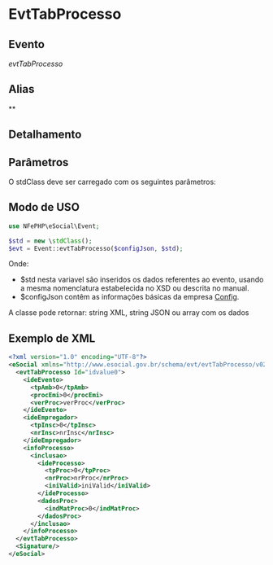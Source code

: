 # EvtTabProcesso

## Evento
 *evtTabProcesso*

## Alias
 **


## Detalhamento



## Parâmetros
O stdClass deve ser carregado com os seguintes parâmetros:



## Modo de USO

```php
use NFePHP\eSocial\Event;

$std = new \stdClass();
$evt = Event::evtTabProcesso($configJson, $std);
```

Onde:
- $std nesta variavel são inseridos os dados referentes ao evento, usando a mesma nomenclatura estabelecida no XSD ou descrita no manual.
- $configJson contêm as informações básicas da empresa [Config](Config.md).

A classe pode retornar: string XML, string JSON ou array com os dados


## Exemplo de XML

```xml
<?xml version="1.0" encoding="UTF-8"?>
<eSocial xmlns="http://www.esocial.gov.br/schema/evt/evtTabProcesso/v02_02_01" xmlns:xsi="http://www.w3.org/2001/XMLSchema-instance" xsi:schemaLocation="http://www.esocial.gov.br/schema/evt/evtTabProcesso/v02_02_01 ../schemes/evtTabProcesso.xsd ">
  <evtTabProcesso Id="idvalue0">
    <ideEvento>
      <tpAmb>0</tpAmb>
      <procEmi>0</procEmi>
      <verProc>verProc</verProc>
    </ideEvento>
    <ideEmpregador>
      <tpInsc>0</tpInsc>
      <nrInsc>nrInsc</nrInsc>
    </ideEmpregador>
    <infoProcesso>
      <inclusao>
        <ideProcesso>
          <tpProc>0</tpProc>
          <nrProc>nrProc</nrProc>
          <iniValid>iniValid</iniValid>
        </ideProcesso>
        <dadosProc>
          <indMatProc>0</indMatProc>
        </dadosProc>
      </inclusao>
    </infoProcesso>
  </evtTabProcesso>
  <Signature/>
</eSocial>

```
